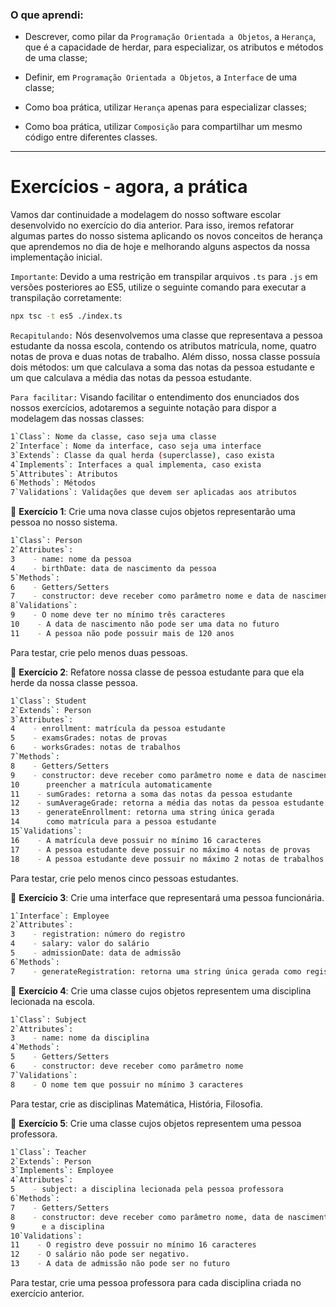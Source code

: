 ### O que aprendi:

- Descrever, como pilar da `Programação Orientada a Objetos`, a `Herança`, que é a capacidade de herdar, para especializar, os atributos e métodos de uma classe;

- Definir, em `Programação Orientada a Objetos`, a `Interface` de uma classe;

- Como boa prática, utilizar `Herança` apenas para especializar classes;

- Como boa prática, utilizar `Composição` para compartilhar um mesmo código entre diferentes classes.

---

# Exercícios - agora, a prática

Vamos dar continuidade a modelagem do nosso software escolar desenvolvido no exercício do dia anterior. Para isso, iremos refatorar algumas partes do nosso sistema aplicando os novos conceitos de herança que aprendemos no dia de hoje e melhorando alguns aspectos da nossa implementação inicial.

`Importante`: Devido a uma restrição em transpilar arquivos `.ts` para `.js` em versões posteriores ao ES5, utilize o seguinte comando para executar a transpilação corretamente:

```bash
npx tsc -t es5 ./index.ts
```

`Recapitulando:` Nós desenvolvemos uma classe que representava a pessoa estudante da nossa escola, contendo os atributos matrícula, nome, quatro notas de prova e duas notas de trabalho. Além disso, nossa classe possuía dois métodos: um que calculava a soma das notas da pessoa estudante e um que calculava a média das notas da pessoa estudante.

`Para facilitar:` Visando facilitar o entendimento dos enunciados dos nossos exercícios, adotaremos a seguinte notação para dispor a modelagem das nossas classes:

```bash
1`Class`: Nome da classe, caso seja uma classe
2`Interface`: Nome da interface, caso seja uma interface
3`Extends`: Classe da qual herda (superclasse), caso exista
4`Implements`: Interfaces a qual implementa, caso exista
5`Attributes`: Atributos
6`Methods`: Métodos
7`Validations`: Validações que devem ser aplicadas aos atributos
```

🚀 **Exercício 1**: Crie uma nova classe cujos objetos representarão uma pessoa no nosso sistema.

```bash
1`Class`: Person
2`Attributes`:
3    - name: nome da pessoa
4    - birthDate: data de nascimento da pessoa
5`Methods`:
6    - Getters/Setters
7    - constructor: deve receber como parâmetro nome e data de nascimento
8`Validations`:
9    - O nome deve ter no mínimo três caracteres
10    - A data de nascimento não pode ser uma data no futuro
11    - A pessoa não pode possuir mais de 120 anos
```

Para testar, crie pelo menos duas pessoas.

🚀 **Exercício 2**: Refatore nossa classe de pessoa estudante para que ela herde da nossa classe pessoa.

```bash
1`Class`: Student
2`Extends`: Person
3`Attributes`:
4    - enrollment: matrícula da pessoa estudante
5    - examsGrades: notas de provas
6    - worksGrades: notas de trabalhos
7`Methods`:
8    - Getters/Setters
9    - constructor: deve receber como parâmetro nome e data de nascimento e
10      preencher a matrícula automaticamente
11    - sumGrades: retorna a soma das notas da pessoa estudante
12    - sumAverageGrade: retorna a média das notas da pessoa estudante
13    - generateEnrollment: retorna uma string única gerada
14      como matrícula para a pessoa estudante
15`Validations`:
16    - A matrícula deve possuir no mínimo 16 caracteres
17    - A pessoa estudante deve possuir no máximo 4 notas de provas
18    - A pessoa estudante deve possuir no máximo 2 notas de trabalhos
```

Para testar, crie pelo menos cinco pessoas estudantes.

🚀 **Exercício 3**: Crie uma interface que representará uma pessoa funcionária.

```bash
1`Interface`: Employee
2`Attributes`:
3    - registration: número do registro
4    - salary: valor do salário
5    - admissionDate: data de admissão
6`Methods`:
7    - generateRegistration: retorna uma string única gerada como registro
```

🚀 **Exercício 4**: Crie uma classe cujos objetos representem uma disciplina lecionada na escola.

```bash
1`Class`: Subject
2`Attributes`:
3    - name: nome da disciplina
4`Methods`:
5    - Getters/Setters
6    - constructor: deve receber como parâmetro nome
7`Validations`:
8    - O nome tem que possuir no mínimo 3 caracteres
```

Para testar, crie as disciplinas Matemática, História, Filosofia.

🚀 **Exercício 5**: Crie uma classe cujos objetos representem uma pessoa professora.

```bash
1`Class`: Teacher
2`Extends`: Person
3`Implements`: Employee
4`Attributes`:
5    - subject: a disciplina lecionada pela pessoa professora
6`Methods`:
7    - Getters/Setters
8    - constructor: deve receber como parâmetro nome, data de nascimento, salário
9      e a disciplina
10`Validations`:
11    - O registro deve possuir no mínimo 16 caracteres
12    - O salário não pode ser negativo.
13    - A data de admissão não pode ser no futuro
```

Para testar, crie uma pessoa professora para cada disciplina criada no exercício anterior.
